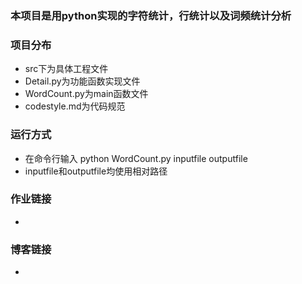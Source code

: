 

 ### 本项目是用python实现的字符统计，行统计以及词频统计分析

 ### 项目分布
* src下为具体工程文件
* Detail.py为功能函数实现文件
* WordCount.py为main函数文件
* codestyle.md为代码规范

 ### 运行方式
* 在命令行输入 python WordCount.py inputfile outputfile
* inputfile和outputfile均使用相对路径

 ### 作业链接
* 

 ### 博客链接
* 